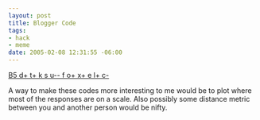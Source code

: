 ```yaml
--- 
layout: post
title: Blogger Code
tags: 
- hack
- meme
date: 2005-02-08 12:31:55 -06:00
---
```

<a href="http://www.leatheregg.com/bloggercode/">B5 d+ t+ k s u-- f o+ x+ e l+ c-</a>

A way to make these codes more interesting to me would be to plot where most of the responses are on a scale.  Also possibly some distance metric between you and another person would be nifty.

